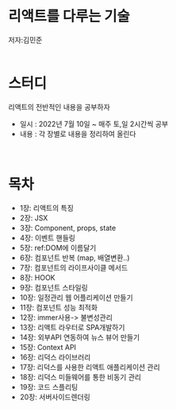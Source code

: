 # 리액트를 다루는 기술
저자:김민준
<br>
<br>

# 스터디 
리액트의 전반적인 내용을 공부하자
- 일시 : 2022년 7월 10일 ~ 매주 토,일 2시간씩 공부
- 내용 : 각 장별로 내용을 정리하여 올린다
<br>

# 목차<br>
- 1장: 리액트의 특징<br>
- 2장: JSX<br>
- 3장: Component, props, state<br>
- 4장: 이벤트 핸들링<br>
- 5장: ref:DOM에 이름달기<br>
- 6장: 컴포넌트 반복 (map, 배열변환..)<br>
- 7장: 컴포넌트의 라이프사이클 메서드<br>
- 8장: HOOK<br>
- 9장: 컴포넌트 스타일링<br>
- 10장: 일정관리 웹 어플리케이션 만들기<br>
- 11장: 컴포넌트 성능 최적화<br>
- 12장: immer사용-> 불변성관리<br>
- 13장: 리액트 라우터로 SPA개발하기<br>
- 14장: 외부API 연동하여 뉴스 뷰어 만들기<br>
- 15장: Context API <br>
- 16장: 리덕스 라이브러리<br>
- 17장: 리덕스를 사용한 리액트 애플리케이션 관리<br>
- 18장: 리덕스 미들웨어를 통한 비동기 관리<br>
- 19장: 코드 스플리팅<br>
- 20장: 서버사이드렌더링<br>
